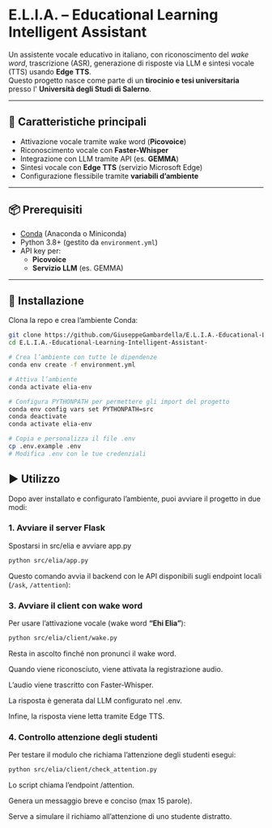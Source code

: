 # E.L.I.A. – Educational Learning Intelligent Assistant

Un assistente vocale educativo in italiano, con riconoscimento del *wake word*, trascrizione (ASR), generazione di risposte via LLM e sintesi vocale (TTS) usando **Edge TTS**.  
Questo progetto nasce come parte di un **tirocinio e tesi universitaria** presso l' **Università degli Studi di Salerno**.

---

## 🚀 Caratteristiche principali

- Attivazione vocale tramite wake word (**Picovoice**)  
- Riconoscimento vocale con **Faster-Whisper**  
- Integrazione con LLM tramite API (es. **GEMMA**)  
- Sintesi vocale con **Edge TTS** (servizio Microsoft Edge)  
- Configurazione flessibile tramite **variabili d’ambiente**  

---

## 📦 Prerequisiti

- [Conda](https://docs.conda.io/en/latest/miniconda.html) (Anaconda o Miniconda)  
- Python 3.8+ (gestito da `environment.yml`)  
- API key per:
  - **Picovoice**
  - **Servizio LLM** (es. GEMMA)

---

## 🔧 Installazione

Clona la repo e crea l’ambiente Conda:

```bash
git clone https://github.com/GiuseppeGambardella/E.L.I.A.-Educational-Learning-Intelligent-Assistant-.git
cd E.L.I.A.-Educational-Learning-Intelligent-Assistant-

# Crea l’ambiente con tutte le dipendenze
conda env create -f environment.yml

# Attiva l’ambiente
conda activate elia-env

# Configura PYTHONPATH per permettere gli import del progetto
conda env config vars set PYTHONPATH=src
conda deactivate
conda activate elia-env

# Copia e personalizza il file .env
cp .env.example .env
# Modifica .env con le tue credenziali
```

## ▶️ Utilizzo

Dopo aver installato e configurato l’ambiente, puoi avviare il progetto in due modi:

### 1. Avviare il server Flask
Spostarsi in src/elia e avviare app.py

```bash
python src/elia/app.py
```
Questo comando avvia il backend con le API disponibili sugli endpoint locali (`/ask`, `/attention`):

### 3. Avviare il client con wake word

Per usare l’attivazione vocale (wake word **“Ehi Elia”**):

```bash
python src/elia/client/wake.py
```
Resta in ascolto finché non pronunci il wake word.

Quando viene riconosciuto, viene attivata la registrazione audio.

L’audio viene trascritto con Faster-Whisper.

La risposta è generata dal LLM configurato nel .env.

Infine, la risposta viene letta tramite Edge TTS.

### 4. Controllo attenzione degli studenti

Per testare il modulo che richiama l’attenzione degli studenti esegui:

```bash
python src/elia/client/check_attention.py
```

Lo script chiama l’endpoint /attention.

Genera un messaggio breve e conciso (max 15 parole).

Serve a simulare il richiamo all’attenzione di uno studente distratto.




